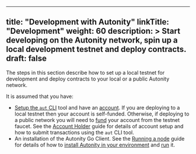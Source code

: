 
---
title: "Development with Autonity"
linkTitle: "Development"
weight: 60
description: >
  Start developing on the Autonity network, spin up a local development testnet and deploy contracts.
draft: false
---

The steps in this section describe how to set up a local testnet for development and deploy contracts to your local or a public Autonity network.

It is assumed that you have:

- [Setup the `aut` CLI](/account-holders/setup-autcli/) tool and have an [account](/account-holders/create-acct/). If you are deploying to a local testnet then your account is self-funded. Otherwise, if deploying to a public network you will need to [fund](/account-holders/fund-acct/) your account from the testnet faucet. See the [Account Holder](/account-holders/) guide for details of account setup and how to submit transactions using the `aut` CLI tool.
- An installation of the Autonity Go Client. See the [Running a node](/node-operators) guide for details of how to [install Autonity in your environment](/node-operators/install-aut/) and [run](/node-operators/run-aut/) it.

